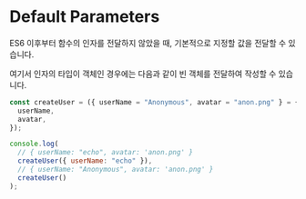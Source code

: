 # Default Parameters

ES6 이후부터 함수의 인자를 전달하지 않았을 때, 기본적으로 지정할 값을 전달할 수 있습니다.

여기서 인자의 타입이 객체인 경우에는 다음과 같이 빈 객체를 전달하여 작성할 수 있습니다.

```js
const createUser = ({ userName = "Anonymous", avatar = "anon.png" } = {}) => ({
  userName,
  avatar,
});

console.log(
  // { userName: "echo", avatar: 'anon.png' }
  createUser({ userName: "echo" }),
  // { userName: "Anonymous", avatar: 'anon.png' }
  createUser()
);
```
